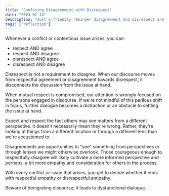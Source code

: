 ```yaml
---
title: "Confusing Disagreement with Disrespect"
date: "2024-02-14"
description: "Just a friendly reminder disagreement and disrespect are NOT mutually inclusive."
tags: ["reflection"]
---
```


Whenever a conflict or contentious issue arises, you can:

- respect AND agree
- respect AND disagree
- disrespect AND agree
- disrespect AND disagree

Disrespect is not a requirement to disagree. When our discourse moves from respectful agreement or disagreement towards disrespect, it disconnects the discussion from the issue at hand.

When mutual respect is compromised, our attention is wrongly focused on the persons engaged in discourse. If we're not mindful of this perilous shift in focus, further dialogue becomes a distraction or an obstacle to settling the issue at hand.

Expect and respect the fact others may see matters from a different perspective. It doesn't necessarily mean they're wrong. Rather, they're looking at things from a different location or through a different lens than we're accustomed to.

Disagreements are opportunities to "see" something from perspectives or through lenses we might otherwise overlook. Those courageous enough to respectfully disagree will likely cultivate a more informed perspective and perhaps, a bit more empathy and consideration for others in the process.

With every conflict or issue that arises, you get to decide whether it ends with respectful empathy or disrespectful antipathy.

Beware of denigrating discourse; it leads to dysfunctional dialogue.
